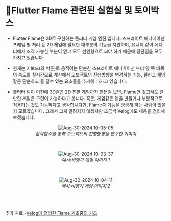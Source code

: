 # Flutter Flame 관련된 실험실 및 토이박스

- Flutter Flame은 2D로 구현하는 플러터 게임 엔진 입니다.
스프라이트 애니메이션, 프레임 별 처리 등 2D 게임에 필요한 대부분의 기능을 지원하며, 
유니티 같이 에디터에서 조작 가능한 부분이 없고 모두 선언형으로 짜야 하기 때문에 장단점을 모두 가지고 있습니다.

- 현재는 키보드(와 버튼)로 움직이는 단순한 스프라이트 애니메이션 부터 양 쪽 바퀴의 속도를 실시간으로 계산해서 오브젝트의 진행방향을 변경하는 기능,
갤러그 게임같은 단순하고 즐
길수 있는 요소들을 추가해 나가고 있습니다.

- 플러터 팀이 이전에 3D같은 2D 핀볼 게임까지 만든걸 보면, Flame만 갖고서도 웬만한 게임은 구현이 가능하다고 봅니다.
혹은, 게임같은 앱을 만들거나 부분적으로 적용하는 것도 가능하다고 생각합니다만, Flame쪽 기능을 궁금해 하는 사람이 있을지 모르겠습니다.
그래서 크게 알려지지 않겠지만 조금씩 Velog에도 내용을 정리해 보겠습니다.


 <p align="center">
  <img src="https://github.com/user-attachments/assets/ceee4599-042d-4c68-b7fd-37da7492ab41" alt="Aug-30-2024 10-05-05">
  <br>
  <em>삼각함수를 통해 오브젝트의 진행방향을 연구한 이미지</em>
</p>
  <br>
 <p align="center">
  <img src="https://github.com/user-attachments/assets/c1862115-5fbb-4007-9eff-2780ce644c29" alt="Aug-30-2024 10-03-37">
  <br>
  <em>예시:비행기 게임 이미지 1</em>
</p>
  <br>
 <p align="center">
  <img src="https://github.com/user-attachments/assets/9c66dbe3-8f70-41be-82cc-a0c67037e6f4" alt="Aug-30-2024 10-04-11">
  <br>
  <em>예시:비행기 게임 이미지 2</em>
</p>

  <br>  <br>  <br>
추가 자료
-[Velog에 정리한 Flame 기초중의 기초](https://velog.io/@s_soo100/Flutter-Flame-%EC%97%94%EC%A7%84%EC%9C%BC%EB%A1%9C-%EA%B0%84%EB%8B%A8%ED%95%9C-%EA%B2%8C%EC%9E%84%EC%9D%84-%EB%A7%8C%EB%93%A4%EC%96%B4%EB%B3%B4%EC%9E%90)
